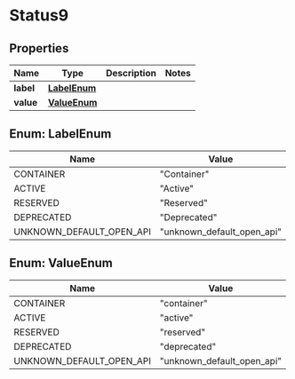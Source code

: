 

# Status9


## Properties

| Name | Type | Description | Notes |
|------------ | ------------- | ------------- | -------------|
|**label** | [**LabelEnum**](#LabelEnum) |  |  |
|**value** | [**ValueEnum**](#ValueEnum) |  |  |



## Enum: LabelEnum

| Name | Value |
|---- | -----|
| CONTAINER | &quot;Container&quot; |
| ACTIVE | &quot;Active&quot; |
| RESERVED | &quot;Reserved&quot; |
| DEPRECATED | &quot;Deprecated&quot; |
| UNKNOWN_DEFAULT_OPEN_API | &quot;unknown_default_open_api&quot; |



## Enum: ValueEnum

| Name | Value |
|---- | -----|
| CONTAINER | &quot;container&quot; |
| ACTIVE | &quot;active&quot; |
| RESERVED | &quot;reserved&quot; |
| DEPRECATED | &quot;deprecated&quot; |
| UNKNOWN_DEFAULT_OPEN_API | &quot;unknown_default_open_api&quot; |



